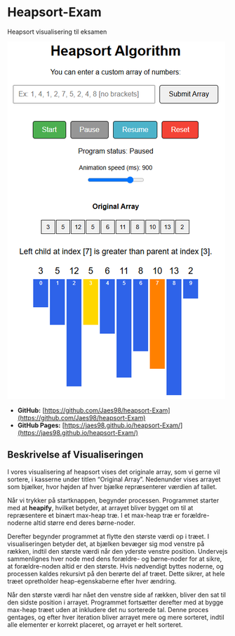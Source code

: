 # Heapsort-Exam

Heapsort visualisering til eksamen

![Alt Text](./assets/DSA%20Eksamen%20Screenshot.png)

- **GitHub:** [https://github.com/Jaes98/heapsort-Exam](https://github.com/Jaes98/heapsort-Exam)
- **GitHub Pages:** [https://jaes98.github.io/heapsort-Exam/](https://jaes98.github.io/heapsort-Exam/)

## Beskrivelse af Visualiseringen

I vores visualisering af heapsort vises det originale array, som vi gerne vil sortere, i kasserne under titlen “Original Array”. Nedenunder vises arrayet som bjælker, hvor højden af hver bjælke repræsenterer værdien af tallet.

Når vi trykker på startknappen, begynder processen. Programmet starter med at **heapify**, hvilket betyder, at arrayet bliver bygget om til at repræsentere et binært max-heap træ. I et max-heap træ er forældre-noderne altid større end deres børne-noder.

Derefter begynder programmet at flytte den største værdi op i træet. I visualiseringen betyder det, at bjælken bevæger sig mod venstre på rækken, indtil den største værdi når den yderste venstre position. Undervejs sammenlignes hver node med dens forældre- og børne-noder for at sikre, at forældre-noden altid er den største. Hvis nødvendigt byttes noderne, og processen kaldes rekursivt på den berørte del af træet. Dette sikrer, at hele træet opretholder heap-egenskaberne efter hver ændring.

Når den største værdi har nået den venstre side af rækken, bliver den sat til den sidste position i arrayet. Programmet fortsætter derefter med at bygge max-heap træet uden at inkludere det nu sorterede tal. Denne proces gentages, og efter hver iteration bliver arrayet mere og mere sorteret, indtil alle elementer er korrekt placeret, og arrayet er helt sorteret.
